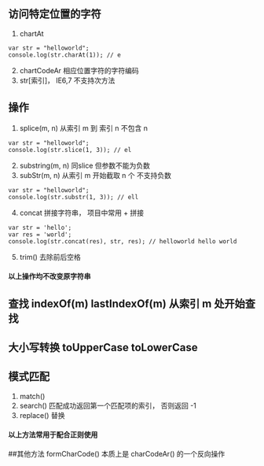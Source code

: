 ## 访问特定位置的字符
1. chartAt
```
var str = "helloworld";
console.log(str.charAt(1)); // e
```
2. chartCodeAr 相应位置字符的字符编码
3. str[索引]， IE6,7 不支持次方法
## 操作
1. splice(m, n) 从索引 m 到 索引 n 不包含 n
```
var str = "helloworld";
console.log(str.slice(1, 3)); // el
```
2. substring(m, n) 同slice 但参数不能为负数
3. subStr(m, n) 从索引 m 开始截取 n 个 不支持负数
```
var str = "helloworld";
console.log(str.substr(1, 3)); // ell
```
4. concat 拼接字符串， 项目中常用 + 拼接
```
var str = 'hello';
var res = 'world';
console.log(str.concat(res), str, res); // helloworld hello world
```
5. trim() 去除前后空格
#### 以上操作均不改变原字符串
## 查找 indexOf(m) lastIndexOf(m) 从索引 m 处开始查找
## 大小写转换 toUpperCase  toLowerCase
## 模式匹配
1. match()
2. search() 匹配成功返回第一个匹配项的索引， 否则返回 -1
3. replace() 替换
#### 以上方法常用于配合正则使用
##其他方法
formCharCode() 本质上是 charCodeAr() 的一个反向操作